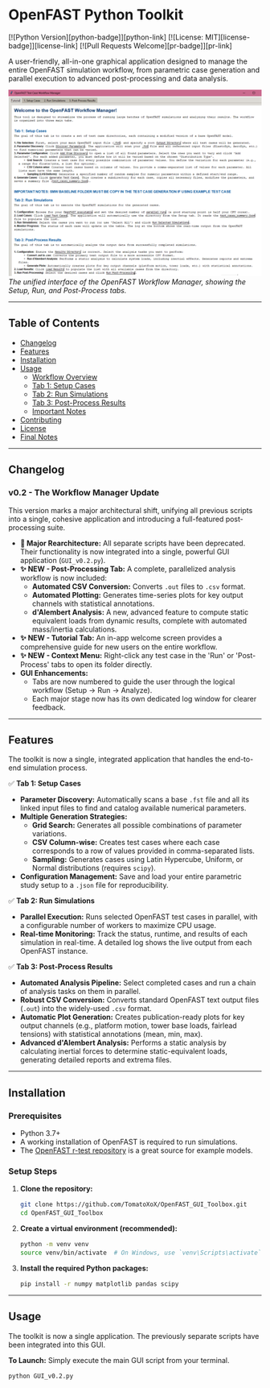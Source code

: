 # OpenFAST Python Toolkit

[![Python Version][python-badge]][python-link]
[![License: MIT][license-badge]][license-link]
[![Pull Requests Welcome][pr-badge]][pr-link]

A user-friendly, all-in-one graphical application designed to manage the entire OpenFAST simulation workflow, from parametric case generation and parallel execution to advanced post-processing and data analysis.

![GUI Workflow Manager](Resources/GUI_Workflow.png)
*The unified interface of the OpenFAST Workflow Manager, showing the Setup, Run, and Post-Process tabs.*

---

## Table of Contents

- [Changelog](#changelog)
- [Features](#features)
- [Installation](#installation)
- [Usage](#usage)
  - [Workflow Overview](#workflow-overview)
  - [Tab 1: Setup Cases](#tab-1-setup-cases)
  - [Tab 2: Run Simulations](#tab-2-run-simulations)
  - [Tab 3: Post-Process Results](#tab-3-post-process-results)
  - [Important Notes](#important-notes)
- [Contributing](#contributing)
- [License](#license)
- [Final Notes](#final-notes)

---

## Changelog

### **v0.2 - The Workflow Manager Update**

This version marks a major architectural shift, unifying all previous scripts into a single, cohesive application and introducing a full-featured post-processing suite.

-   **🚀 Major Rearchitecture:** All separate scripts have been deprecated. Their functionality is now integrated into a single, powerful GUI application (`GUI_v0.2.py`).
-   **✨ NEW - Post-Processing Tab:** A complete, parallelized analysis workflow is now included:
    -   **Automated CSV Conversion:** Converts `.out` files to `.csv` format.
    -   **Automated Plotting:** Generates time-series plots for key output channels with statistical annotations.
    -   **d'Alembert Analysis:** A new, advanced feature to compute static equivalent loads from dynamic results, complete with automated mass/inertia calculations.
-   **✨ NEW - Tutorial Tab:** An in-app welcome screen provides a comprehensive guide for new users on the entire workflow.
-   **✨ NEW - Context Menu:** Right-click any test case in the 'Run' or 'Post-Process' tabs to open its folder directly.
-   **GUI Enhancements:**
    -   Tabs are now numbered to guide the user through the logical workflow (Setup -> Run -> Analyze).
    -   Each major stage now has its own dedicated log window for clearer feedback.

---

## Features

The toolkit is now a single, integrated application that handles the end-to-end simulation process.

✅ **Tab 1: Setup Cases**
-   **Parameter Discovery:** Automatically scans a base `.fst` file and all its linked input files to find and catalog available numerical parameters.
-   **Multiple Generation Strategies:**
    -   **Grid Search:** Generates all possible combinations of parameter variations.
    -   **CSV Column-wise:** Creates test cases where each case corresponds to a row of values provided in comma-separated lists.
    -   **Sampling:** Generates cases using Latin Hypercube, Uniform, or Normal distributions (requires `scipy`).
-   **Configuration Management:** Save and load your entire parametric study setup to a `.json` file for reproducibility.

✅ **Tab 2: Run Simulations**
-   **Parallel Execution:** Runs selected OpenFAST test cases in parallel, with a configurable number of workers to maximize CPU usage.
-   **Real-time Monitoring:** Track the status, runtime, and results of each simulation in real-time. A detailed log shows the live output from each OpenFAST instance.

✅ **Tab 3: Post-Process Results**
-   **Automated Analysis Pipeline:** Select completed cases and run a chain of analysis tasks on them in parallel.
-   **Robust CSV Conversion:** Converts standard OpenFAST text output files (`.out`) into the widely-used `.csv` format.
-   **Automatic Plot Generation:** Creates publication-ready plots for key output channels (e.g., platform motion, tower base loads, fairlead tensions) with statistical annotations (mean, min, max).
-   **Advanced d'Alembert Analysis:** Performs a static analysis by calculating inertial forces to determine static-equivalent loads, generating detailed reports and extrema files.

---

## Installation

### Prerequisites
-   Python 3.7+
-   A working installation of OpenFAST is required to run simulations.
-   The [OpenFAST r-test repository](https://github.com/OpenFAST/r-test) is a great source for example models.

### Setup Steps

1.  **Clone the repository:**
    ```bash
    git clone https://github.com/TomatoXoX/OpenFAST_GUI_Toolbox.git
    cd OpenFAST_GUI_Toolbox
    ```

2.  **Create a virtual environment (recommended):**
    ```bash
    python -m venv venv
    source venv/bin/activate  # On Windows, use `venv\Scripts\activate`
    ```

3.  **Install the required Python packages:**
    ```bash
    pip install -r numpy matplotlib pandas scipy
    ```
---

## Usage

The toolkit is now a single application. The previously separate scripts have been integrated into this GUI.

**To Launch:**
Simply execute the main GUI script from your terminal.
```bash
python GUI_v0.2.py
